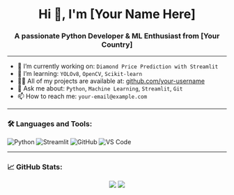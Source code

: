 <h1 align="center">Hi 👋, I'm [Your Name Here]</h1>
<h3 align="center">A passionate Python Developer & ML Enthusiast from [Your Country]</h3>

---

- 🔭 I’m currently working on: `Diamond Price Prediction with Streamlit`
- 🌱 I’m learning: `YOLOv8`, `OpenCV`, `Scikit-learn`
- 👨‍💻 All of my projects are available at: [github.com/your-username](https://github.com/your-username)
- 💬 Ask me about: `Python`, `Machine Learning`, `Streamlit`, `Git`
- 📫 How to reach me: `your-email@example.com`

---

### 🛠️ Languages and Tools:

![Python](https://img.shields.io/badge/Python-3670A0?style=for-the-badge&logo=python&logoColor=white)
![Streamlit](https://img.shields.io/badge/Streamlit-FF4B4B?style=for-the-badge&logo=streamlit&logoColor=white)
![GitHub](https://img.shields.io/badge/GitHub-181717?style=for-the-badge&logo=github)
![VS Code](https://img.shields.io/badge/VSCode-007ACC?style=for-the-badge&logo=visual-studio-code)

---

### 📈 GitHub Stats:

<p align="center">
  <img src="https://github-readme-stats.vercel.app/api?username=your-username&show_icons=true&theme=radical" />
  <img src="https://github-readme-stats.vercel.app/api/top-langs/?username=your-username&layout=compact&theme=radical" />
</p>
